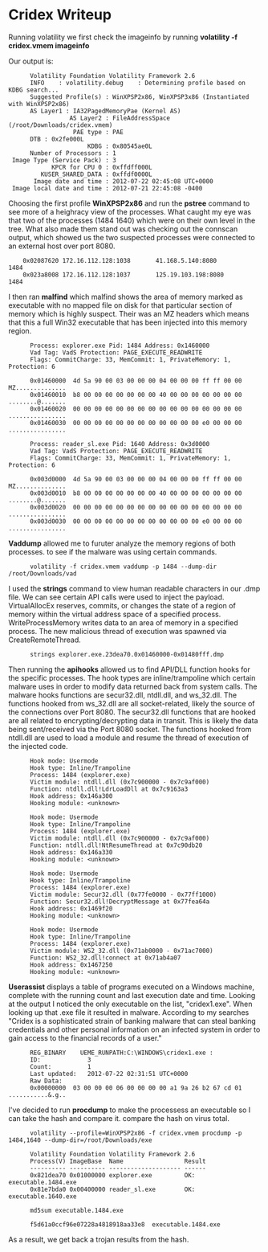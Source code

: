 # Cridex Writeup

Running volatility we first check the imageinfo by running **volatility -f cridex.vmem imageinfo**

Our output is:

          Volatility Foundation Volatility Framework 2.6
          INFO    : volatility.debug    : Determining profile based on KDBG search...
          Suggested Profile(s) : WinXPSP2x86, WinXPSP3x86 (Instantiated with WinXPSP2x86)
          AS Layer1 : IA32PagedMemoryPae (Kernel AS)
                     AS Layer2 : FileAddressSpace (/root/Downloads/cridex.vmem)
                      PAE type : PAE
          DTB : 0x2fe000L
                          KDBG : 0x80545ae0L
          Number of Processors : 1
     Image Type (Service Pack) : 3
                KPCR for CPU 0 : 0xffdff000L
             KUSER_SHARED_DATA : 0xffdf0000L
           Image date and time : 2012-07-22 02:45:08 UTC+0000
     Image local date and time : 2012-07-21 22:45:08 -0400 

Choosing the first profile **WinXPSP2x86** and run the **pstree** command to see more of a heighracy view of the processes.
What caught my eye was that two of the processes (1484 1640) which were on their own level in the tree. 
What also made them stand out was checking out the connscan output, which showed us the two suspected processes were connected to an external host over port 8080.

        0x02087620 172.16.112.128:1038       41.168.5.140:8080         1484
        0x023a8008 172.16.112.128:1037       125.19.103.198:8080       1484
        
I then ran **malfind** which malfind shows the area of memory marked as executable with no mapped file on disk 
for that particular section of memory which is highly suspect. Their was an MZ headers which means that this a 
full Win32 executable that has been injected into this memory region.

          Process: explorer.exe Pid: 1484 Address: 0x1460000
          Vad Tag: VadS Protection: PAGE_EXECUTE_READWRITE
          Flags: CommitCharge: 33, MemCommit: 1, PrivateMemory: 1, Protection: 6

          0x01460000  4d 5a 90 00 03 00 00 00 04 00 00 00 ff ff 00 00   MZ..............
          0x01460010  b8 00 00 00 00 00 00 00 40 00 00 00 00 00 00 00   ........@.......
          0x01460020  00 00 00 00 00 00 00 00 00 00 00 00 00 00 00 00   ................
          0x01460030  00 00 00 00 00 00 00 00 00 00 00 00 e0 00 00 00   ................

          Process: reader_sl.exe Pid: 1640 Address: 0x3d0000
          Vad Tag: VadS Protection: PAGE_EXECUTE_READWRITE
          Flags: CommitCharge: 33, MemCommit: 1, PrivateMemory: 1, Protection: 6

          0x003d0000  4d 5a 90 00 03 00 00 00 04 00 00 00 ff ff 00 00   MZ..............
          0x003d0010  b8 00 00 00 00 00 00 00 40 00 00 00 00 00 00 00   ........@.......
          0x003d0020  00 00 00 00 00 00 00 00 00 00 00 00 00 00 00 00   ................
          0x003d0030  00 00 00 00 00 00 00 00 00 00 00 00 e0 00 00 00   ................


**Vaddump** allowed me to furuter analyze the memory regions of both processes. to see if the malware was using certain commands.

          volatility -f cridex.vmem vaddump -p 1484 --dump-dir /root/Downloads/vad

I used the **strings** command to view human readable characters in our .dmp file. We can see certain API calls were used to inject the payload. VirtualAllocEx reserves, commits, or changes the state of a region of memory within the virtual address space of a specified process. WriteProcessMemory writes data to an area of memory in a specified process. The new malicious thread of execution was spawned via CreateRemoteThread.

          strings explorer.exe.23dea70.0x01460000-0x01480fff.dmp 

Then running the **apihooks** allowed us to find API/DLL function hooks for the specific processes. The hook types are inline/trampoline which certain malware uses in order to modify data returned back from system calls. The malware hooks functions are secur32.dll, ntdll.dll, and ws_32.dll.  The functions hooked from ws_32.dll are all socket-related, likely the source of the connections over Port 8080.  The secur32.dll functions that are hooked are all related to encrypting/decrypting data in transit.  This is likely the data being sent/received via the Port 8080 socket.  The functions hooked from ntdll.dll are used to load a module and resume the thread of execution of the injected code.

          Hook mode: Usermode
          Hook type: Inline/Trampoline
          Process: 1484 (explorer.exe)
          Victim module: ntdll.dll (0x7c900000 - 0x7c9af000)
          Function: ntdll.dll!LdrLoadDll at 0x7c9163a3
          Hook address: 0x146a300
          Hooking module: <unknown>
          
          Hook mode: Usermode
          Hook type: Inline/Trampoline
          Process: 1484 (explorer.exe)
          Victim module: ntdll.dll (0x7c900000 - 0x7c9af000)
          Function: ntdll.dll!NtResumeThread at 0x7c90db20
          Hook address: 0x146a330
          Hooking module: <unknown>
          
          Hook mode: Usermode
          Hook type: Inline/Trampoline
          Process: 1484 (explorer.exe)
          Victim module: Secur32.dll (0x77fe0000 - 0x77ff1000)
          Function: Secur32.dll!DecryptMessage at 0x77fea64a
          Hook address: 0x1469f20
          Hooking module: <unknown>
          
          Hook mode: Usermode
          Hook type: Inline/Trampoline
          Process: 1484 (explorer.exe)
          Victim module: WS2_32.dll (0x71ab0000 - 0x71ac7000)
          Function: WS2_32.dll!connect at 0x71ab4a07
          Hook address: 0x1467250
          Hooking module: <unknown>

**Userassist** displays a table of programs executed on a Windows machine, complete with the running count and last execution date and time. Looking at the output I noticed the only executable on the list, "cridex1.exe". When looking up that .exe file it resulted in malware. According to my searches "Cridex is a sophisticated strain of banking malware that can steal banking credentials and other personal information on an infected system in order to gain access to the financial records of a user." 
          
          REG_BINARY    UEME_RUNPATH:C:\WINDOWS\cridex1.exe : 
          ID:             3
          Count:          1
          Last updated:   2012-07-22 02:31:51 UTC+0000
          Raw Data:
          0x00000000  03 00 00 00 06 00 00 00 00 a1 9a 26 b2 67 cd 01   ...........&.g..



I've decided to run **procdump** to make the processess an executable so I can take the hash and compare it.
compare the hash on virus total. 

          volatility --profile=WinXPSP2x86 -f cridex.vmem procdump -p 1484,1640 --dump-dir=/root/Downloads/exe
          
          Volatility Foundation Volatility Framework 2.6
          Process(V) ImageBase  Name                 Result
          ---------- ---------- -------------------- ------
          0x821dea70 0x01000000 explorer.exe         OK: executable.1484.exe
          0x81e7bda0 0x00400000 reader_sl.exe        OK: executable.1640.exe

          md5sum executable.1484.exe 
          
          f5d61a0ccf96e07228a4818918aa33e8  executable.1484.exe
          
As a result, we get back a trojan results from the hash.



